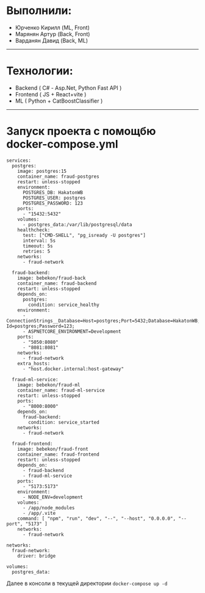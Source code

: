 # Выполнили:
  - Юрченко Кирилл (ML, Front)
  - Марянян Артур (Back, Front)
  - Варданян Давид (Back, ML)

---

# Технологии:
  - Backend ( C# - Asp.Net, Python Fast API )
  - Frontend ( JS + React+vite )
  - ML ( Python + CatBoostClassifier )

---
# Запуск проекта с помощбю docker-compose.yml 
```
services:
  postgres:
    image: postgres:15
    container_name: fraud-postgres
    restart: unless-stopped
    environment:
      POSTGRES_DB: HakatonWB
      POSTGRES_USER: postgres
      POSTGRES_PASSWORD: 123
    ports:
      - "15432:5432"
    volumes:
      - postgres_data:/var/lib/postgresql/data
    healthcheck:
      test: ["CMD-SHELL", "pg_isready -U postgres"]
      interval: 5s
      timeout: 5s
      retries: 5
    networks:
      - fraud-network

  fraud-backend:
    image: bebekon/fraud-back
    container_name: fraud-backend
    restart: unless-stopped
    depends_on:
      postgres:
        condition: service_healthy
    environment:
      - ConnectionStrings__Database=Host=postgres;Port=5432;Database=HakatonWB;User Id=postgres;Password=123;
      - ASPNETCORE_ENVIRONMENT=Development
    ports:
      - "5050:8080"
      - "8081:8081"
    networks:
      - fraud-network
    extra_hosts:
      - "host.docker.internal:host-gateway"
  
  fraud-ml-service:
    image: bebekon/fraud-ml
    container_name: fraud-ml-service
    restart: unless-stopped
    ports:
      - "8000:8000"
    depends_on:
      fraud-backend:
        condition: service_started
    networks:
      - fraud-network

  fraud-frontend:
    image: bebekon/fraud-front
    container_name: fraud-frontend
    restart: unless-stopped
    depends_on:
      - fraud-backend
      - fraud-ml-service
    ports:
      - "5173:5173"
    environment:
      - NODE_ENV=development
    volumes:
      - /app/node_modules
      - /app/.vite
    command: [ "npm", "run", "dev", "--", "--host", "0.0.0.0", "--port", "5173" ]
    networks:
      - fraud-network

networks:
  fraud-network:
    driver: bridge

volumes:
  postgres_data:

```
Далее в консоли в текущей директории `docker-compose up -d`
